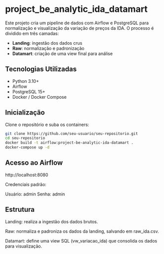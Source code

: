 # project_be_analytic_ida_datamart

Este projeto cria um pipeline de dados com Airflow e PostgreSQL para normalização e visualização da variação de preços da IDA. O processo é dividido em três camadas:

- **Landing**: ingestão dos dados crus
- **Raw**: normalização e padronização
- **Datamart**: criação de uma view final para análise

## Tecnologias Utilizadas

- Python 3.10+
- Airflow
- PostgreSQL 15+
- Docker / Docker Compose

## Inicialização

Clone o repositório e suba os containers:

```bash
git clone https://github.com/seu-usuario/seu-repositorio.git
cd seu-repositorio
docker build -t airflow:project-be-analytic-ida-datamart .
docker-compose up -d
```

## Acesso ao Airflow
http://localhost:8080

Credenciais padrão:

Usuário: admin
Senha: admin

## Estrutura

Landing: realiza a ingestão dos dados brutos.

Raw: normaliza e padroniza os dados da landing, salvando em raw_ida.csv.

Datamart: define uma view SQL (vw_variacao_ida) que consolida os dados para visualização.